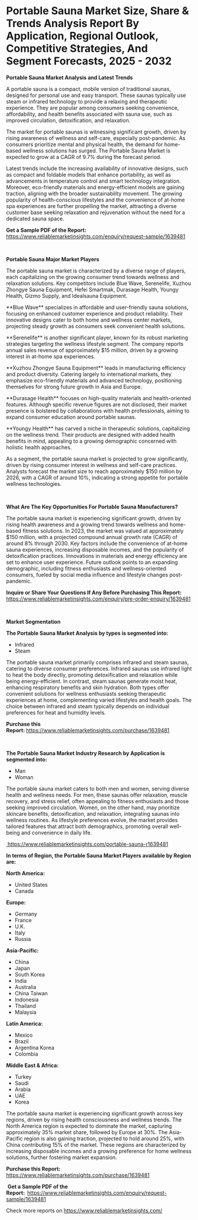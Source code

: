 <p><h1>Portable Sauna Market Size, Share & Trends Analysis Report By Application, Regional Outlook, Competitive Strategies, And Segment Forecasts, 2025 - 2032</h1></p><p><strong>Portable Sauna Market Analysis and Latest Trends</strong></p>
<p><p>A portable sauna is a compact, mobile version of traditional saunas, designed for personal use and easy transport. These saunas typically use steam or infrared technology to provide a relaxing and therapeutic experience. They are popular among consumers seeking convenience, affordability, and health benefits associated with sauna use, such as improved circulation, detoxification, and relaxation.</p><p>The market for portable saunas is witnessing significant growth, driven by rising awareness of wellness and self-care, especially post-pandemic. As consumers prioritize mental and physical health, the demand for home-based wellness solutions has surged. The Portable Sauna Market is expected to grow at a CAGR of 9.7% during the forecast period. </p><p>Latest trends include the increasing availability of innovative designs, such as compact and foldable models that enhance portability, as well as advancements in temperature control and smart technology integration. Moreover, eco-friendly materials and energy-efficient models are gaining traction, aligning with the broader sustainability movement. The growing popularity of health-conscious lifestyles and the convenience of at-home spa experiences are further propelling the market, attracting a diverse customer base seeking relaxation and rejuvenation without the need for a dedicated sauna space.</p></p>
<p><strong>Get a Sample PDF of the Report:&nbsp;</strong> <a href="https://www.reliablemarketinsights.com/enquiry/request-sample/1639481?utm_campaign=3184&utm_medium=2&utm_source=Github&utm_content=ia&utm_term=05042025&utm_id=portable-sauna">https://www.reliablemarketinsights.com/enquiry/request-sample/1639481</a></p>
<p>&nbsp;</p>
<p><strong>Portable Sauna Major Market Players</strong></p>
<p><p>The portable sauna market is characterized by a diverse range of players, each capitalizing on the growing consumer trend towards wellness and relaxation solutions. Key competitors include Blue Wave, Serenelife, Xuzhou Zhongye Sauna Equipment, Hefei Smartmak, Durasage Health, Youngy Health, Gizmo Supply, and Idealsauna Equipment.</p><p>**Blue Wave** specializes in affordable and user-friendly sauna solutions, focusing on enhanced customer experience and product reliability. Their innovative designs cater to both home and wellness center markets, projecting steady growth as consumers seek convenient health solutions.</p><p>**Serenelife** is another significant player, known for its robust marketing strategies targeting the wellness lifestyle segment. The company reports annual sales revenue of approximately $15 million, driven by a growing interest in at-home spa experiences.</p><p>**Xuzhou Zhongye Sauna Equipment** leads in manufacturing efficiency and product diversity. Catering largely to international markets, they emphasize eco-friendly materials and advanced technology, positioning themselves for strong future growth in Asia and Europe.</p><p>**Durasage Health** focuses on high-quality materials and health-oriented features. Although specific revenue figures are not disclosed, their market presence is bolstered by collaborations with health professionals, aiming to expand consumer education around portable saunas.</p><p>**Youngy Health** has carved a niche in therapeutic solutions, capitalizing on the wellness trend. Their products are designed with added health benefits in mind, appealing to a growing demographic concerned with holistic health approaches.</p><p>As a segment, the portable sauna market is projected to grow significantly, driven by rising consumer interest in wellness and self-care practices. Analysts forecast the market size to reach approximately $150 million by 2026, with a CAGR of around 10%, indicating a strong appetite for portable wellness technologies.</p></p>
<p>&nbsp;</p>
<p><strong>What Are The Key Opportunities For Portable Sauna Manufacturers?</strong></p>
<p><p>The portable sauna market is experiencing significant growth, driven by rising health awareness and a growing trend towards wellness and home-based fitness solutions. In 2023, the market was valued at approximately $150 million, with a projected compound annual growth rate (CAGR) of around 8% through 2030. Key factors include the convenience of at-home sauna experiences, increasing disposable incomes, and the popularity of detoxification practices. Innovations in materials and energy efficiency are set to enhance user experience. Future outlook points to an expanding demographic, including fitness enthusiasts and wellness-oriented consumers, fueled by social media influence and lifestyle changes post-pandemic.</p></p>
<p><strong>Inquire or Share Your Questions If Any Before Purchasing This Report:</strong> <a href="https://www.reliablemarketinsights.com/enquiry/pre-order-enquiry/1639481?utm_campaign=3184&utm_medium=2&utm_source=Github&utm_content=ia&utm_term=05042025&utm_id=portable-sauna">https://www.reliablemarketinsights.com/enquiry/pre-order-enquiry/1639481</a></p>
<p>&nbsp;</p>
<p><strong>Market Segmentation</strong></p>
<p><strong>The Portable Sauna Market Analysis by types is segmented into:</strong></p>
<p><ul><li>Infrared</li><li>Steam</li></ul></p>
<p><p>The portable sauna market primarily comprises infrared and steam saunas, catering to diverse consumer preferences. Infrared saunas use infrared light to heat the body directly, promoting detoxification and relaxation while being energy-efficient. In contrast, steam saunas generate moist heat, enhancing respiratory benefits and skin hydration. Both types offer convenient solutions for wellness enthusiasts seeking therapeutic experiences at home, complementing varied lifestyles and health goals. The choice between infrared and steam typically depends on individual preferences for heat and humidity levels.</p></p>
<p><strong>Purchase this Report:&nbsp;</strong><a href="https://www.reliablemarketinsights.com/purchase/1639481?utm_campaign=3184&utm_medium=2&utm_source=Github&utm_content=ia&utm_term=05042025&utm_id=portable-sauna">https://www.reliablemarketinsights.com/purchase/1639481</a></p>
<p>&nbsp;</p>
<p><strong>The Portable Sauna Market Industry Research by Application is segmented into:</strong></p>
<p><ul><li>Man</li><li>Woman</li></ul></p>
<p><p>The portable sauna market caters to both men and women, serving diverse health and wellness needs. For men, these saunas offer relaxation, muscle recovery, and stress relief, often appealing to fitness enthusiasts and those seeking improved circulation. Women, on the other hand, may prioritize skincare benefits, detoxification, and relaxation, integrating saunas into wellness routines. As lifestyle preferences evolve, the market provides tailored features that attract both demographics, promoting overall well-being and convenience in daily life.</p></p>
<p><a href="https://www.reliablemarketinsights.com/portable-sauna-r1639481?utm_campaign=3184&utm_medium=2&utm_source=Github&utm_content=ia&utm_term=05042025&utm_id=portable-sauna">&nbsp;https://www.reliablemarketinsights.com/portable-sauna-r1639481</a></p>
<p><strong>In terms of Region, the Portable Sauna Market Players available by Region are:</strong></p>
<p>
    <p> <strong> North America: </strong>
        <ul>
            <li>United States</li>
            <li>Canada</li>
        </ul>
        </p> 
    <p> <strong> Europe: </strong>
        <ul>
            <li>Germany</li>
            <li>France</li>
            <li>U.K.</li>
            <li>Italy</li>
            <li>Russia</li>
        </ul>
        </p> 
    <p> <strong> Asia-Pacific: </strong>
        <ul>
            <li>China</li>
            <li>Japan</li>
            <li>South Korea</li>
            <li>India</li>
            <li>Australia</li>
            <li>China Taiwan</li>
            <li>Indonesia</li>
            <li>Thailand</li>
            <li>Malaysia</li>
        </ul>
        </p> 
    <p> <strong> Latin America: </strong>
        <ul>
            <li>Mexico</li>
            <li>Brazil</li>
            <li>Argentina Korea</li>
            <li>Colombia</li>
        </ul>
        </p> 
    <p> <strong> Middle East & Africa: </strong>
        <ul>
            <li>Turkey</li>
            <li>Saudi</li>
            <li>Arabia</li>
            <li>UAE</li>
            <li>Korea</li>
        </ul>
    </p>
    </p>
<p><p>The portable sauna market is experiencing significant growth across key regions, driven by rising health consciousness and wellness trends. The North America region is expected to dominate the market, capturing approximately 35% market share, followed by Europe at 30%. The Asia-Pacific region is also gaining traction, projected to hold around 25%, with China contributing 15% of the market. These regions are characterized by increasing disposable incomes and a growing preference for home wellness solutions, further fostering market expansion.</p></p>
<p><strong>Purchase this Report: </strong><a href="https://www.reliablemarketinsights.com/purchase/1639481?utm_campaign=3184&utm_medium=2&utm_source=Github&utm_content=ia&utm_term=05042025&utm_id=portable-sauna">https://www.reliablemarketinsights.com/purchase/1639481</a></p>
<p>&nbsp;<strong>Get a Sample PDF of the Report:&nbsp;&nbsp;</strong><a href="https://www.reliablemarketinsights.com/enquiry/request-sample/1639481?utm_campaign=3184&utm_medium=2&utm_source=Github&utm_content=ia&utm_term=05042025&utm_id=portable-sauna">https://www.reliablemarketinsights.com/enquiry/request-sample/1639481</a></p>
<p><strong></strong></p>
<p>Check more reports on <a href="https://www.reliablemarketinsights.com/?utm_campaign=3184&utm_medium=2&utm_source=Github&utm_content=ia&utm_term=05042025&utm_id=portable-sauna">https://www.reliablemarketinsights.com/</a></p>